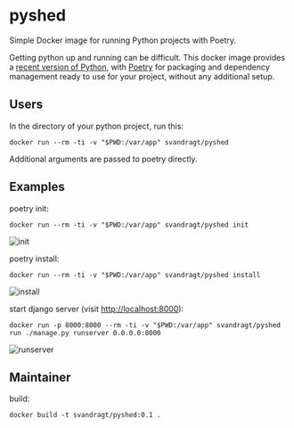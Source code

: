 # pyshed
Simple Docker image for running Python projects with Poetry.

Getting python up and running can be difficult. This docker image provides a [recent version of Python](https://hub.docker.com/_/python), with [Poetry](https://python-poetry.org/) for packaging and dependency management ready to use for your project, without any additional setup.

## Users

In the directory of your python project, run this:

    docker run --rm -ti -v "$PWD:/var/app" svandragt/pyshed 

Additional arguments are passed to poetry directly.

## Examples

poetry init:

    docker run --rm -ti -v "$PWD:/var/app" svandragt/pyshed init
    
![init](https://user-images.githubusercontent.com/594871/83328150-cf8b2780-a278-11ea-9045-a70cf77d54ba.png)

poetry install:
	
    docker run --rm -ti -v "$PWD:/var/app" svandragt/pyshed install

![install](https://user-images.githubusercontent.com/594871/83328154-d3b74500-a278-11ea-8bda-4aa07362248a.png)

start django server (visit [http://localhost:8000](http://localhost:8000)):

    docker run -p 8000:8000 --rm -ti -v "$PWD:/var/app" svandragt/pyshed run ./manage.py runserver 0.0.0.0:8000

![runserver](https://user-images.githubusercontent.com/594871/83328155-d5810880-a278-11ea-8947-f277f9e21afd.png)

## Maintainer

build:

    docker build -t svandragt/pyshed:0.1 .

